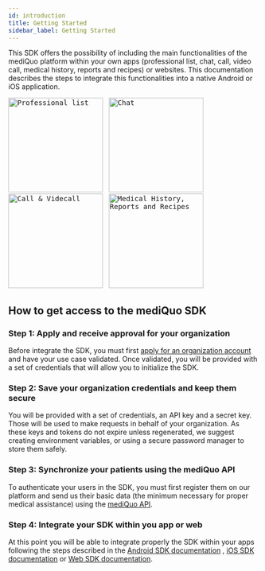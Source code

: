```yaml
---
id: introduction
title: Getting Started
sidebar_label: Getting Started
---
```


This SDK offers the possibility of including the main functionalities of the mediQuo platform within your own apps (professional list, chat, call, video call, medical history, reports and recipes) or websites.
This documentation describes the steps to integrate this functionalities into a native Android or iOS application.

<kbd><img src="http://developer.mediquo.com/img/professional_list.jpg" alt="Professional list" height="190"/></kbd>
&nbsp;
<kbd><img src="http://developer.mediquo.com/img/chat.jpg" alt="Chat" height="190"/></kbd>
&nbsp;
<kbd><img src="http://developer.mediquo.com/img/videocall.jpg" alt="Call & Videcall" height="190"/></kbd>
&nbsp;
<kbd><img src="http://developer.mediquo.com/img/medical_history.jpg" alt="Medical History, Reports and Recipes" height="190"/></kbd>

## How to get access to the mediQuo SDK

### Step 1: Apply and receive approval for your organization

Before integrate the SDK, you must first [apply for an organization account](https://www.mediquo.com/en/companies/) and have your use case validated. Once validated, you will be provided with a set of credentials that will allow you to initialize the SDK.

### Step 2: Save your organization credentials and keep them secure

You will be provided with a set of credentials, an API key and a secret key.
Those will be used to make requests in behalf of your organization.
As these keys and tokens do not expire unless regenerated, we suggest creating environment variables, or using a secure password manager to store them safely.

### Step 3: Synchronize your patients using the mediQuo API

To authenticate your users in the SDK, you must first register them on our platform and send us their basic data (the minimum necessary for proper medical assistance) using the [mediQuo API](https://developer.mediquo.com/docs/overview/).

### Step 4: Integrate your SDK within you app or web

At this point you will be able to integrate properly the SDK within your apps following the steps described in the
[Android SDK documentation](http://developer.mediquo.com/docs/sdk/android/introduction/)
, [iOS SDK documentation](http://developer.mediquo.com/docs/sdk/ios/introduction/)
or [Web SDK documentation](https://developer.mediquo.com/docs/sdk/widget/introduction/).
